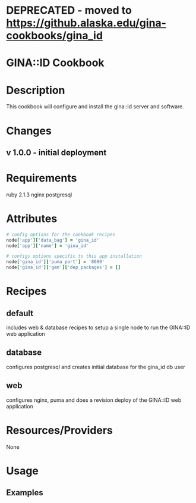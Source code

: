 # DEPRECATED - moved to https://github.alaska.edu/gina-cookbooks/gina_id

# GINA::ID Cookbook

Description
===========

This cookbook will configure and install the gina::id server and software.


Changes
=======

## v 1.0.0 - initial deployment

Requirements
============

ruby 2.1.3
nginx
postgresql


Attributes
==========

```ruby
# config options for the cookbook recipes
node['app']['data_bag'] = 'gina_id'
node['app']['name'] = 'gina_id'

# configs options specific to this app installation
node['gina_id']['puma_port'] = '8080'
node['gina_id']['gem']['dep_packages'] = []
```


Recipes
=======

default
-------

includes web & database recipes to setup a single node to run the GINA::ID web application

database
--------

configures postgresql and creates initial database for the gina_id db user

web
---

configures nginx, puma and does a revision deploy of the GINA::ID web application

Resources/Providers
===================

None

Usage
=====



Examples
--------
